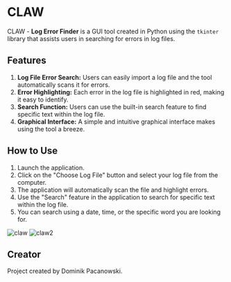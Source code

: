 # CLAW
CLAW - 
**Log Error Finder** is a GUI tool created in Python using the `tkinter` library that assists users in searching for errors in log files.

## Features

1. **Log File Error Search:** Users can easily import a log file and the tool automatically scans it for errors.
2. **Error Highlighting:** Each error in the log file is highlighted in red, making it easy to identify.
3. **Search Function:** Users can use the built-in search feature to find specific text within the log file.
4. **Graphical Interface:** A simple and intuitive graphical interface makes using the tool a breeze.

## How to Use

1. Launch the application.
2. Click on the "Choose Log File" button and select your log file from the computer.
3. The application will automatically scan the file and highlight errors.
4. Use the "Search" feature in the application to search for specific text within the log file.
5. You can search using a date, time, or the specific word you are looking for.

![claw](https://github.com/pacanowsky/CLAW/assets/98670364/9bbf91af-dd29-44f0-a3c2-049e15b5278e)
![claw2](https://github.com/pacanowsky/CLAW/assets/98670364/c983b4bf-f0ab-483b-b825-46e1ae8115e7)


## Creator

Project created by Dominik Pacanowski.
